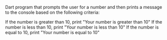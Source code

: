 Dart program that prompts the user for a number and then prints a message to the console based on the following criteria:

If the number is greater than 10, print "Your number is greater than 10"
If the number is less than 10, print "Your number is less than 10"
If the number is equal to 10, print "Your number is equal to 10"
